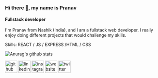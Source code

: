 
### Hi there 👋, my name is Pranav
#### Fullstack developer

I'm Pranav from Nashik (India), and I am a fullstack web developer. I really enjoy doing different projects that would challenge my skills.


Skills: REACT / JS / EXPRESS /HTML / CSS


[![Anurag's github stats](https://github-readme-stats.vercel.app/api?username=pranav589)](https://github.com/anuraghazra/github-readme-stats)

[<img src='https://cdn.jsdelivr.net/npm/simple-icons@3.0.1/icons/github.svg' alt='github' height='40'>](https://github.com/pranav589)  [<img src='https://cdn.jsdelivr.net/npm/simple-icons@3.0.1/icons/linkedin.svg' alt='linkedin' height='40'>](https://www.linkedin.com/in/pranav-bakale-27bab9193/)  [<img src='https://cdn.jsdelivr.net/npm/simple-icons@3.0.1/icons/instagram.svg' alt='instagram' height='40'>](https://www.instagram.com/pranav_webdev/)  [<img src='https://cdn.jsdelivr.net/npm/simple-icons@3.0.1/icons/icloud.svg' alt='website' height='40'>](https://portfolio-pranav-bakale.netlify.app/#)  [<img src='https://cdn.jsdelivr.net/npm/simple-icons@3.0.1/icons/twitter.svg' alt='twitter' height='40'>](https://twitter.com/Pranavbakale)  






<!--
**pranav589/pranav589** is a ✨ _special_ ✨ repository because its `README.md` (this file) appears on your GitHub profile.

Here are some ideas to get you started:

- 🔭 I’m currently working on ...
- 🌱 I’m currently learning ...
- 👯 I’m looking to collaborate on ...
- 🤔 I’m looking for help with ...
- 💬 Ask me about ...
- 📫 How to reach me: ...
- 😄 Pronouns: ...
- ⚡ Fun fact: ...
-->
